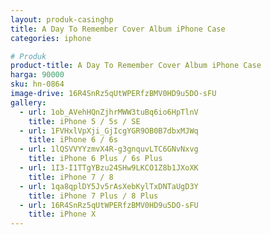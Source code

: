 ```yaml
---
layout: produk-casinghp
title: A Day To Remember Cover Album iPhone Case
categories: iphone

# Produk
product-title: A Day To Remember Cover Album iPhone Case
harga: 90000
sku: hn-0864
image-drive: 16R4SnRz5qUtWPERfzBMV0HD9u5DO-sFU
gallery:
  - url: 1ob_AVehHQnZjhrMWW3tuBq6io6HpTlnV
    title: iPhone 5 / 5s / SE
  - url: 1FVHxlVpXji_GjIcgYGR9OB0B7dbxMJWq
    title: iPhone 6 / 6s
  - url: 1lQSVVYYzmvX4R-g3gnquvLTC6GNvNxvg
    title: iPhone 6 Plus / 6s Plus
  - url: 1I3-I1TTgYBzu24SHw9LKCO1Z8b1JXoXK
    title: iPhone 7 / 8
  - url: 1qa8qplDY5Jv5rAsXebKylTxDNTaUgD3Y
    title: iPhone 7 Plus / 8 Plus
  - url: 16R4SnRz5qUtWPERfzBMV0HD9u5DO-sFU
    title: iPhone X
---
```

